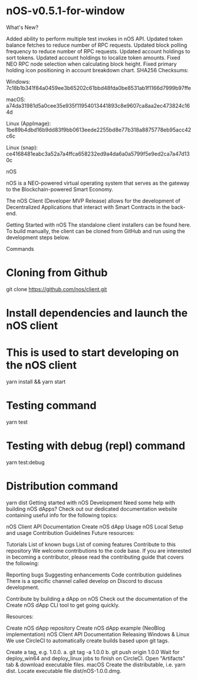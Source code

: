 # nOS-v0.5.1-for-window
What's New?

Added ability to perform multiple test invokes in nOS API.
Updated token balance fetches to reduce number of RPC requests.
Updated block polling frequency to reduce number of RPC requests.
Updated account holdings to sort tokens.
Updated account holdings to localize token amounts.
Fixed NEO RPC node selection when calculating block height.
Fixed primary holding icon positioning in account breakdown chart.
SHA256 Checksums:

Windows: 7c18b1b341f84a0459ee3b65202c61bbd48fda0be8531ab1f1166d7999b97ffe

macOS: a74da31981d5a0cee35e935f11954013441893c8e9607ca8aa2ec473824c164d

Linux (AppImage): 1be89b4dbd16b9dd83f9bb0613eede2255bd8e77b318a8875778eb95acc42c6c

Linux (snap): ce4168481eabc3a52a7a4ffca658232ed9a4da6a0a5799f5e9ed2ca7a47d130c


nOS
             

nOS is a NEO-powered virtual operating system that serves as the gateway to the Blockchain-powered Smart Economy.

The nOS Client (Developer MVP Release) allows for the development of Decentralized Applications that interact with Smart Contracts in the back-end.

Getting Started with nOS
The standalone client installers can be found here. To build manually, the client can be cloned from GitHub and run using the development steps below.

Commands
# Cloning from Github
git clone https://github.com/nos/client.git

# Install dependencies and launch the nOS client
# This is used to start developing on the nOS client
yarn install && yarn start

# Testing command
yarn test

# Testing with debug (repl) command
yarn test:debug

# Distribution command
yarn dist
Getting started with nOS Development
Need some help with building nOS dApps? Check out our dedicated documentation website containing useful info for the following topics:

nOS Client API Documentation
Create nOS dApp Usage
nOS Local Setup and usage
Contribution Guidelines
Future resources:

Tutorials
List of known bugs
List of coming features
Contribute to this repository
We welcome contributions to the code base. If you are interested in becoming a contributor, please read the contributing guide that covers the following:

Reporting bugs
Suggesting enhancements
Code contribution guidelines
There is a specific channel called develop on Discord to discuss development.

Contribute by building a dApp on nOS
Check out the documentation of the Create nOS dApp CLI tool to get going quickly.

Resources:

Create nOS dApp repository
Create nOS dApp example (NeoBlog implementation)
nOS Client API Documentation
Releasing
Windows & Linux
We use CircleCI to automatically create builds based upon git tags.

Create a tag, e.g. 1.0.0. a. git tag -a 1.0.0 b. git push origin 1.0.0
Wait for deploy_win64 and deploy_linux jobs to finish on CircleCI.
Open "Artifacts" tab & download executable files.
macOS
Create the distributable, i.e. yarn dist.
Locate executable file dist/nOS-1.0.0.dmg.
